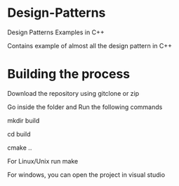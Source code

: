 # Design-Patterns
Design Patterns Examples in C++

Contains example of almost all the design pattern in C++ 

# Building the process
Download the repository using gitclone or zip

Go inside the folder and Run the following commands

mkdir build

cd build

cmake ..

For Linux/Unix run 
make

For windows, you can open the project in visual studio
